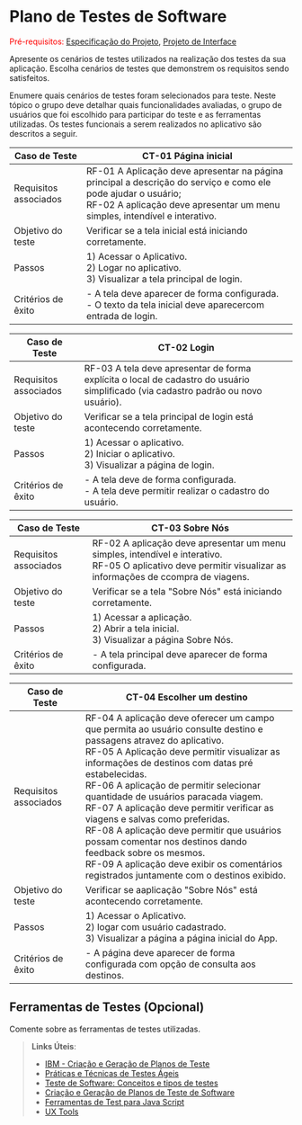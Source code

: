 # Plano de Testes de Software

<span style="color:red">Pré-requisitos: <a href="2-Especificação do Projeto.md"> Especificação do Projeto</a></span>, <a href="3-Projeto de Interface.md"> Projeto de Interface</a>

Apresente os cenários de testes utilizados na realização dos testes da sua aplicação. Escolha cenários de testes que demonstrem os requisitos sendo satisfeitos.

Enumere quais cenários de testes foram selecionados para teste. Neste tópico o grupo deve detalhar quais funcionalidades avaliadas, o grupo de usuários que foi escolhido para participar do teste e as ferramentas utilizadas.
 Os testes funcionais a serem realizados no aplicativo são descritos a seguir.

|Caso de Teste|CT-01 Página inicial|
|-------------|--------------------|
|Requisitos associados|RF-01 A Aplicação deve apresentar na página principal a descrição do serviço e como ele pode ajudar o usuário; <br> RF-02 A aplicação deve apresentar um menu simples, intendível e interativo.|
|Objetivo do teste|Verificar se a tela inicial está iniciando corretamente.|
|Passos|1) Acessar o Aplicativo. <br> 2) Logar no aplicativo. <br> 3) Visualizar a tela principal de login.|
|Critérios de êxito|- A tela deve aparecer de forma configurada. <br> - O texto da tela inicial deve aparecercom entrada de login. 

|Caso de Teste|CT-02 Login|
|-------------|--------------------|
|Requisitos associados|RF-03 A tela deve apresentar de forma explícita o local de cadastro do usuário simplificado (via cadastro padrão ou novo usuário).|
|Objetivo do teste|Verificar se a tela principal de login está acontecendo corretamente.|
|Passos|1) Acessar o aplicativo. <br> 2) Iniciar o aplicativo. <br> 3) Visualizar a página de login.|
|Critérios de êxito|- A tela deve de forma configurada. <br> - A tela deve permitir realizar o cadastro do usuário.|

|Caso de Teste|CT-03 Sobre Nós|
|-------------|--------------------|
|Requisitos associados|RF-02 A aplicação deve apresentar um menu simples, intendível e interativo. <br> RF-05 O aplicativo deve permitir visualizar as informações de ccompra de viagens.|
|Objetivo do teste|Verificar se a tela "Sobre Nós" está iniciando corretamente.|
|Passos|1) Acessar a aplicação. <br> 2) Abrir a tela inicial. <br> 3) Visualizar a página Sobre Nós.|
|Critérios de êxito|- A tela principal deve aparecer de forma configurada.|

|Caso de Teste|CT-04 Escolher um destino|
|-------------|-------------------------------------------------------------------------------------------------------------------------|
|Requisitos associados|RF-04 A aplicação deve oferecer um campo que permita ao usuário consulte destino e passagens atravez do aplicativo. <br> RF-05 A Aplicação deve permitir visualizar as informações de destinos com datas pré estabelecidas. <br> RF-06 A aplicação de permitir selecionar quantidade de usuários paracada viagem. <br> RF-07 A aplicação deve permitir verificar as viagens e  salvas como preferidas. <br> RF-08 A aplicação deve permitir que usuários possam comentar nos destinos dando feedback sobre os mesmos. <br> RF-09 A aplicação deve exibir os comentários registrados juntamente com o destinos exibido.|
|Objetivo do teste|Verificar se aaplicação "Sobre Nós" está acontecendo corretamente.|
|Passos|1) Acessar o Aplicativo. <br> 2) logar com usuário cadastrado. <br> 3) Visualizar a página a página inicial do App.|
|Critérios de êxito|- A página deve aparecer de forma configurada com opção de consulta aos destinos.|

## Ferramentas de Testes (Opcional)

Comente sobre as ferramentas de testes utilizadas.
 
> **Links Úteis**:
> - [IBM - Criação e Geração de Planos de Teste](https://www.ibm.com/developerworks/br/local/rational/criacao_geracao_planos_testes_software/index.html)
> - [Práticas e Técnicas de Testes Ágeis](http://assiste.serpro.gov.br/serproagil/Apresenta/slides.pdf)
> -  [Teste de Software: Conceitos e tipos de testes](https://blog.onedaytesting.com.br/teste-de-software/)
> - [Criação e Geração de Planos de Teste de Software](https://www.ibm.com/developerworks/br/local/rational/criacao_geracao_planos_testes_software/index.html)
> - [Ferramentas de Test para Java Script](https://geekflare.com/javascript-unit-testing/)
> - [UX Tools](https://uxdesign.cc/ux-user-research-and-user-testing-tools-2d339d379dc7)
